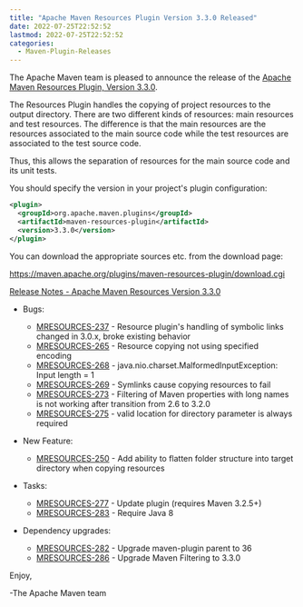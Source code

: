 ```yaml
---
title: "Apache Maven Resources Plugin Version 3.3.0 Released"
date: 2022-07-25T22:52:52
lastmod: 2022-07-25T22:52:52
categories:
  - Maven-Plugin-Releases
---
```

The Apache Maven team is pleased to announce the release of the 
[Apache Maven Resources Plugin, Version 3.3.0](https://maven.apache.org/plugins/maven-resources-plugin).

The Resources Plugin handles the copying of project resources to the output
directory. There are two different kinds of resources: main resources and test
resources. The difference is that the main resources are the resources
associated to the main source code while the test resources are associated to
the test source code.

Thus, this allows the separation of resources for the main source code and its
unit tests.

You should specify the version in your project's plugin configuration:

```xml
<plugin>
  <groupId>org.apache.maven.plugins</groupId>
  <artifactId>maven-resources-plugin</artifactId>
  <version>3.3.0</version>
</plugin>
```

You can download the appropriate sources etc. from the download page:
 
https://maven.apache.org/plugins/maven-resources-plugin/download.cgi

[Release Notes - Apache Maven Resources Version 3.3.0](https://issues.apache.org/jira/secure/ReleaseNote.jspa?projectId=12317827&version=12348676)

* Bugs:
 
  * [MRESOURCES-237](https://issues.apache.org/jira/browse/MRESOURCES-237) - Resource plugin's handling of symbolic links changed in 3.0.x, broke existing behavior
  * [MRESOURCES-265](https://issues.apache.org/jira/browse/MRESOURCES-265) - Resource copying not using specified encoding
  * [MRESOURCES-268](https://issues.apache.org/jira/browse/MRESOURCES-268) - java.nio.charset.MalformedInputException: Input length = 1
  * [MRESOURCES-269](https://issues.apache.org/jira/browse/MRESOURCES-269) - Symlinks cause copying resources to fail
  * [MRESOURCES-273](https://issues.apache.org/jira/browse/MRESOURCES-273) - Filtering of Maven properties with long names is not working after transition from 2.6 to 3.2.0
  * [MRESOURCES-275](https://issues.apache.org/jira/browse/MRESOURCES-275) - valid location for directory parameter is always required

* New Feature:
 
  * [MRESOURCES-250](https://issues.apache.org/jira/browse/MRESOURCES-250) - Add ability to flatten folder structure into target directory when copying resources

* Tasks:
 
  * [MRESOURCES-277](https://issues.apache.org/jira/browse/MRESOURCES-277) - Update plugin (requires Maven 3.2.5+)
  * [MRESOURCES-283](https://issues.apache.org/jira/browse/MRESOURCES-283) - Require Java 8

* Dependency upgrades:

  * [MRESOURCES-282](https://issues.apache.org/jira/browse/MRESOURCES-282) - Upgrade maven-plugin parent to 36
  * [MRESOURCES-286](https://issues.apache.org/jira/browse/MRESOURCES-286) - Upgrade Maven Filtering to 3.3.0


Enjoy,

-The Apache Maven team

